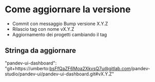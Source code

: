 # Come aggiornare la versione

- Commit con messaggio Bump versione X.Y.Z
- Rilascio tag con nome vX.Y.Z
- Aggiornamento dei progetti cambiando il tag

## Stringa da aggiornare
"pandev-ui-dashboard": "git+https://umberto:bsFfQaZF6Moa2XkvsQ7u@gitlab.com/pandev-studio/pandev-ui/pandev-ui-dashboard.git#vX.Y.Z"